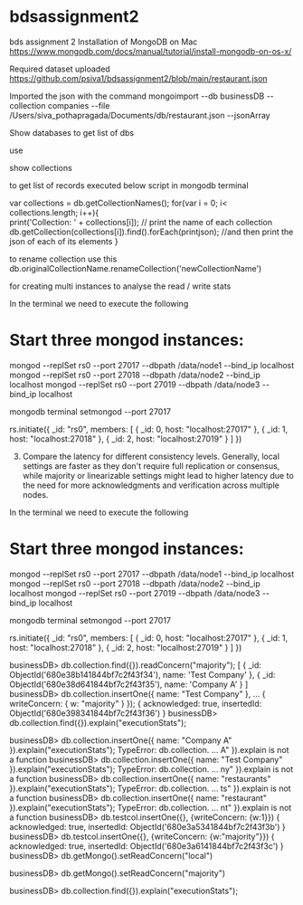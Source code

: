 # bdsassignment2
bds assignment 2
Installation of MongoDB on Mac 
https://www.mongodb.com/docs/manual/tutorial/install-mongodb-on-os-x/

Required dataset uploaded
https://github.com/psiva1/bdsassignment2/blob/main/restaurant.json

Imported the json with the command 
mongoimport --db businessDB --collection companies --file /Users/siva_pothapragada/Documents/db/restaurant.json --jsonArray

Show databases to get list of dbs 

use <dbname>

show collections

to get list of records executed below script in mongodb terminal 

var collections = db.getCollectionNames();
for(var i = 0; i< collections.length; i++){    
   print('Collection: ' + collections[i]); // print the name of each collection
   db.getCollection(collections[i]).find().forEach(printjson); //and then print the json of each of its elements
}

to rename collection use this
db.originalCollectionName.renameCollection('newCollectionName')


for creating multi instances to analyse the read / write stats

In the terminal we need to execute the following

# Start three mongod instances:
mongod --replSet rs0 --port 27017 --dbpath /data/node1 --bind_ip localhost
mongod --replSet rs0 --port 27018 --dbpath /data/node2 --bind_ip localhost
mongod --replSet rs0 --port 27019 --dbpath /data/node3 --bind_ip localhost

mongodb terminal
setmongod --port 27017

rs.initiate({
  _id: "rs0",
  members: [
    { _id: 0, host: "localhost:27017" },
    { _id: 1, host: "localhost:27018" },
    { _id: 2, host: "localhost:27019" }
  ]
})


3. Compare the latency for different consistency levels. Generally, local settings are faster as they don't require full replication or consensus, while majority or linearizable settings might lead to higher latency due to the need for more acknowledgments and verification across multiple nodes.


In the terminal we need to execute the following

# Start three mongod instances:
mongod --replSet rs0 --port 27017 --dbpath /data/node1 --bind_ip localhost
mongod --replSet rs0 --port 27018 --dbpath /data/node2 --bind_ip localhost
mongod --replSet rs0 --port 27019 --dbpath /data/node3 --bind_ip localhost

mongodb terminal
setmongod --port 27017

rs.initiate({
  _id: "rs0",
  members: [
    { _id: 0, host: "localhost:27017" },
    { _id: 1, host: "localhost:27018" },
    { _id: 2, host: "localhost:27019" }
  ]
})

    
 

 

 









businessDB> db.collection.find({}).readConcern("majority");
[
  { _id: ObjectId('680e38b141844bf7c2f43f34'), name: 'Test Company' },
  { _id: ObjectId('680e38d641844bf7c2f43f35'), name: 'Company A' }
]
businessDB> db.collection.insertOne({ name: "Test Company" },
... { writeConcern: { w: "majority" } });
{
  acknowledged: true,
  insertedId: ObjectId('680e398341844bf7c2f43f36')
}
businessDB> db.collection.find({}).explain("executionStats");

businessDB> db.collection.insertOne({ name: "Company A" }).explain("executionStats");
TypeError: db.collection. ...  A" }).explain is not a function
businessDB> db.collection.insertOne({ name: "Test Company" }).explain("executionStats");
TypeError: db.collection. ... ny" }).explain is not a function
businessDB> db.collection.insertOne({ name: "restaurants" }).explain("executionStats");
TypeError: db.collection. ... ts" }).explain is not a function
businessDB> db.collection.insertOne({ name: "restaurant" }).explain("executionStats");
TypeError: db.collection. ... nt" }).explain is not a function
businessDB> db.testcol.insertOne({}, {writeConcern: {w:1}})
{
  acknowledged: true,
  insertedId: ObjectId('680e3a5341844bf7c2f43f3b')
}
businessDB> db.testcol.insertOne({}, {writeConcern: {w:"majority"}})
{
  acknowledged: true,
  insertedId: ObjectId('680e3a6141844bf7c2f43f3c')
}
businessDB> db.getMongo().setReadConcern("local")

businessDB> db.getMongo().setReadConcern("majority")

businessDB> db.collection.find({}).explain("executionStats");
